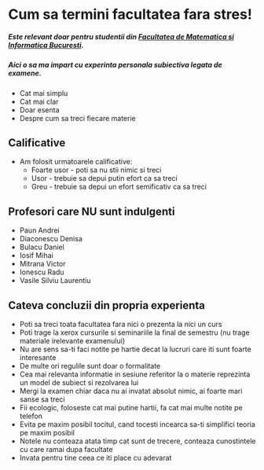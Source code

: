 # Cum sa termini facultatea fara stres!
##### Este relevant doar pentru studentii din [Facultatea de Matematica si Informatica Bucuresti](http://fmi.unibuc.ro/ro/ "fmi").
##### Aici o sa ma impart cu experinta personala subiectiva legata de examene.
* Cat mai simplu
* Cat mai clar
* Doar esenta
* Despre cum sa treci fiecare materie

## Calificative
* Am folosit urmatoarele calificative:
	* Foarte usor - poti sa nu stii nimic si treci
	* Usor - trebuie sa depui putin efort ca sa treci
	* Greu - trebuie sa depui un efort semificativ ca sa treci

## Profesori care NU sunt indulgenti
* Paun Andrei
* Diaconescu Denisa
* Bulacu Daniel
* Iosif Mihai
* Mitrana Victor
* Ionescu Radu
* Vasile Silviu Laurentiu

## Cateva concluzii din propria experienta
* Poti sa treci toata facultatea fara nici o prezenta la nici un curs
* Poti trage la xerox cursurile si seminariile la final de semestru (nu trage materiale irelevante examenului)
* Nu are sens sa-ti faci notite pe hartie decat la lucruri care iti sunt foarte interesante
* De multe ori regulile sunt doar o formalitate
* Cea mai relevanta informatie in sesiune referitor la o materie reprezinta un model de subiect si rezolvarea lui
* Mergi la examen chiar daca nu ai invatat absolut nimic, ai foarte mari sanse sa treci
* Fii ecologic, foloseste cat mai putine hartii, fa cat mai multe notite pe telefon
* Evita pe maxim posibil tocitul, cand tocesti incearca sa-ti simplifici teoria pe maxim posibil
* Notele nu conteaza atata timp cat sunt de trecere, conteaza cunostintele cu care ramai dupa facultate
* Invata pentru tine ceea ce iti place cu adevarat